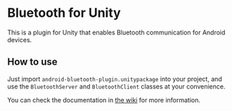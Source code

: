 ﻿# Bluetooth for Unity
This is a plugin for Unity that enables Bluetooth communication for Android devices.
## How to use
Just import `android-bluetooth-plugin.unitypackage` into your project, and use the `BluetoothServer` and `BluetoothClient` classes at your convenience.

You can check the documentation in [the wiki](https://github.com/dan3143/android-bluetooth-plugin/wiki) for more information.
